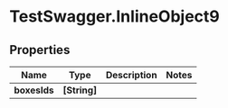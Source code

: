 # TestSwagger.InlineObject9

## Properties

Name | Type | Description | Notes
------------ | ------------- | ------------- | -------------
**boxesIds** | **[String]** |  | 


